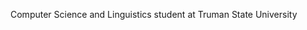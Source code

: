 Computer Science and Linguistics student at Truman State University

<!---
zane-burke/zane-burke is a ✨ special ✨ repository because its `README.md` (this file) appears on your GitHub profile.
You can click the Preview link to take a look at your changes.
--->
